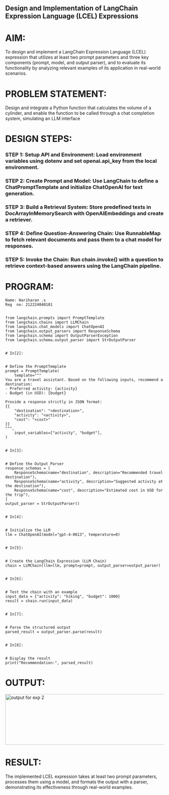 ## Design and Implementation of LangChain Expression Language (LCEL) Expressions

# AIM:
To design and implement a LangChain Expression Language (LCEL) expression that utilizes at least two prompt parameters and three key components (prompt, model, and output parser), and to evaluate its functionality by analyzing relevant examples of its application in real-world scenarios.

# PROBLEM STATEMENT:
Design and integrate a Python function that calculates the volume of a cylinder, and enable the function to be called through a chat completion system, simulating an LLM interface

# DESIGN STEPS:
### STEP 1: Setup API and Environment: Load environment variables using dotenv and set openai.api_key from the local environment.
### STEP 2: Create Prompt and Model: Use LangChain to define a ChatPromptTemplate and initialize ChatOpenAI for text generation.
### STEP 3: Build a Retrieval System: Store predefined texts in DocArrayInMemorySearch with OpenAIEmbeddings and create a retriever.
### STEP 4: Define Question-Answering Chain: Use RunnableMap to fetch relevant documents and pass them to a chat model for responses.
### STEP 5: Invoke the Chain: Run chain.invoke() with a question to retrieve context-based answers using the LangChain pipeline.


# PROGRAM:
```
Name: Hariharan .s
Reg  no: 212224040101
```

```

from langchain.prompts import PromptTemplate
from langchain.chains import LLMChain
from langchain.chat_models import ChatOpenAI
from langchain.output_parsers import ResponseSchema
from langchain.schema import OutputParserException
from langchain.schema.output_parser import StrOutputParser


# In[2]:


# Define the PromptTemplate
prompt = PromptTemplate(
    template="""
You are a travel assistant. Based on the following inputs, recommend a destination:
- Preferred activity: {activity}
- Budget (in USD): {budget}

Provide a response strictly in JSON format:
{{
    "destination": "<destination>",
    "activity": "<activity>",
    "cost": "<cost>"
}}
""",
    input_variables=["activity", "budget"],
)


# In[3]:


# Define the Output Parser
response_schemas = [
    ResponseSchema(name="destination", description="Recommended travel destination"),
    ResponseSchema(name="activity", description="Suggested activity at the destination"),
    ResponseSchema(name="cost", description="Estimated cost in USD for the trip"),
]
output_parser = StrOutputParser()


# In[4]:


# Initialize the LLM
llm = ChatOpenAI(model="gpt-4-0613", temperature=0)


# In[5]:


# Create the LangChain Expression (LLM Chain)
chain = LLMChain(llm=llm, prompt=prompt, output_parser=output_parser)


# In[6]:


# Test the chain with an example
input_data = {"activity": "hiking", "budget": 1000}
result = chain.run(input_data)


# In[7]:


# Parse the structured output
parsed_result = output_parser.parse(result)


# In[8]:


# Display the result
print("Recommendation:", parsed_result)

```

#  OUTPUT:
<img width="540" height="160" alt="output for exp 2" src="https://github.com/user-attachments/assets/2424af5f-a046-4ed7-976a-5c2f1fcc6381" />

# RESULT:
The implemented LCEL expression takes at least two prompt parameters, processes them using a model, and formats the output with a parser, demonstrating its effectiveness through real-world examples.
